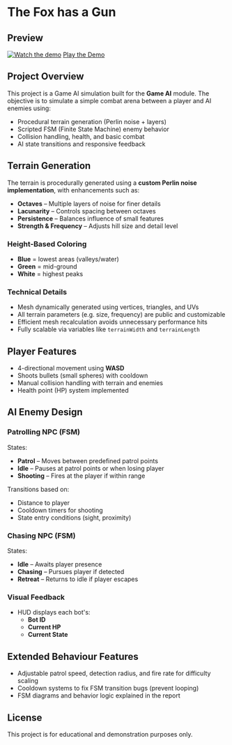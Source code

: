 # The Fox has a Gun

## Preview

[![Watch the demo](https://img.shields.io/badge/Watch-Video-red?logo=youtube)](https://youtu.be/FFSx_IFpFU0)
[Play the Demo](https://saaami.itch.io/the-fox-has-a-gun)

## Project Overview

This project is a Game AI simulation built for the **Game AI** module. The objective is to simulate a simple combat arena between a player and AI enemies using:

- Procedural terrain generation (Perlin noise + layers)
- Scripted FSM (Finite State Machine) enemy behavior
- Collision handling, health, and basic combat
- AI state transitions and responsive feedback


## Terrain Generation

The terrain is procedurally generated using a **custom Perlin noise implementation**, with enhancements such as:

- **Octaves** – Multiple layers of noise for finer details  
- **Lacunarity** – Controls spacing between octaves  
- **Persistence** – Balances influence of small features  
- **Strength & Frequency** – Adjusts hill size and detail level

### Height-Based Coloring
- **Blue** = lowest areas (valleys/water)
- **Green** = mid-ground
- **White** = highest peaks

### Technical Details
- Mesh dynamically generated using vertices, triangles, and UVs
- All terrain parameters (e.g. size, frequency) are public and customizable
- Efficient mesh recalculation avoids unnecessary performance hits
- Fully scalable via variables like `terrainWidth` and `terrainLength`


## Player Features

- 4-directional movement using **WASD**
- Shoots bullets (small spheres) with cooldown
- Manual collision handling with terrain and enemies
- Health point (HP) system implemented


## AI Enemy Design

### Patrolling NPC (FSM)
States:
- **Patrol** – Moves between predefined patrol points
- **Idle** – Pauses at patrol points or when losing player
- **Shooting** – Fires at the player if within range

Transitions based on:
- Distance to player
- Cooldown timers for shooting
- State entry conditions (sight, proximity)

### Chasing NPC (FSM)
States:
- **Idle** – Awaits player presence
- **Chasing** – Pursues player if detected
- **Retreat** – Returns to idle if player escapes

### Visual Feedback
- HUD displays each bot's:
  - **Bot ID**
  - **Current HP**
  - **Current State**

## Extended Behaviour Features

- Adjustable patrol speed, detection radius, and fire rate for difficulty scaling
- Cooldown systems to fix FSM transition bugs (prevent looping)
- FSM diagrams and behavior logic explained in the report

## License

This project is for educational and demonstration purposes only.
